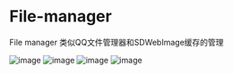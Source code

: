 # File-manager

File manager 类似QQ文件管理器和SDWebImage缓存的管理

![image](https://github.com/zhiaiing/File-manager/Screenshot/1.PNG)
![image](https://github.com/zhiaiing/File-manager/Screenshot/2.PNG)
![image](https://github.com/zhiaiing/File-manager/Screenshot/3.PNG)
![image](https://github.com/zhiaiing/File-manager/Screenshot/4.PNG)
